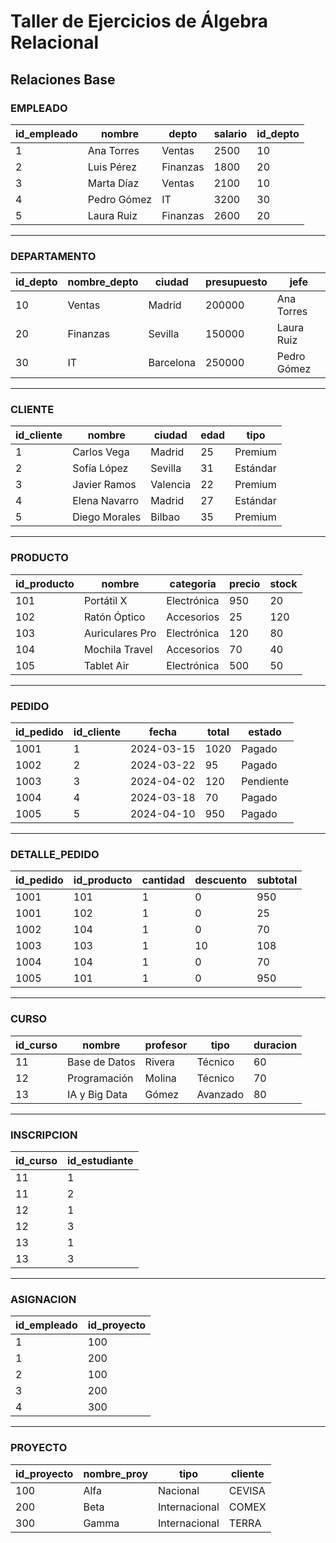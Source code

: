 # Taller de Ejercicios de Álgebra Relacional

## Relaciones Base

### EMPLEADO

| id_empleado | nombre     | depto   | salario | id_depto |
|--------------|------------|----------|----------|-----------|
| 1 | Ana Torres  | Ventas   | 2500 | 10 |
| 2 | Luis Pérez  | Finanzas | 1800 | 20 |
| 3 | Marta Díaz  | Ventas   | 2100 | 10 |
| 4 | Pedro Gómez | IT       | 3200 | 30 |
| 5 | Laura Ruiz  | Finanzas | 2600 | 20 |

---

### DEPARTAMENTO

| id_depto | nombre_depto | ciudad     | presupuesto | jefe |
|-----------|---------------|-------------|-------------|------|
| 10 | Ventas   | Madrid     | 200000 | Ana Torres |
| 20 | Finanzas | Sevilla    | 150000 | Laura Ruiz |
| 30 | IT       | Barcelona  | 250000 | Pedro Gómez |

---

### CLIENTE

| id_cliente | nombre       | ciudad     | edad | tipo |
|-------------|--------------|-------------|------|------|
| 1 | Carlos Vega   | Madrid     | 25 | Premium |
| 2 | Sofía López   | Sevilla    | 31 | Estándar |
| 3 | Javier Ramos  | Valencia   | 22 | Premium |
| 4 | Elena Navarro | Madrid     | 27 | Estándar |
| 5 | Diego Morales | Bilbao     | 35 | Premium |

---

### PRODUCTO

| id_producto | nombre       | categoria     | precio | stock |
|--------------|--------------|----------------|---------|--------|
| 101 | Portátil X      | Electrónica | 950 | 20 |
| 102 | Ratón Óptico    | Accesorios  | 25  | 120 |
| 103 | Auriculares Pro | Electrónica | 120 | 80 |
| 104 | Mochila Travel  | Accesorios  | 70  | 40 |
| 105 | Tablet Air      | Electrónica | 500 | 50 |

---

### PEDIDO

| id_pedido | id_cliente | fecha       | total | estado |
|------------|-------------|-------------|--------|---------|
| 1001 | 1 | 2024-03-15 | 1020 | Pagado |
| 1002 | 2 | 2024-03-22 | 95 | Pagado |
| 1003 | 3 | 2024-04-02 | 120 | Pendiente |
| 1004 | 4 | 2024-03-18 | 70 | Pagado |
| 1005 | 5 | 2024-04-10 | 950 | Pagado |

---

### DETALLE_PEDIDO

| id_pedido | id_producto | cantidad | descuento | subtotal |
|-------------|--------------|-----------|------------|------------|
| 1001 | 101 | 1 | 0 | 950 |
| 1001 | 102 | 1 | 0 | 25 |
| 1002 | 104 | 1 | 0 | 70 |
| 1003 | 103 | 1 | 10 | 108 |
| 1004 | 104 | 1 | 0 | 70 |
| 1005 | 101 | 1 | 0 | 950 |

---

### CURSO

| id_curso | nombre        | profesor | tipo          | duracion |
|-----------|----------------|-----------|----------------|-----------|
| 11 | Base de Datos  | Rivera | Técnico       | 60 |
| 12 | Programación   | Molina | Técnico       | 70 |
| 13 | IA y Big Data  | Gómez  | Avanzado      | 80 |

---

### INSCRIPCION

| id_curso | id_estudiante |
|-----------|----------------|
| 11 | 1 |
| 11 | 2 |
| 12 | 1 |
| 12 | 3 |
| 13 | 1 |
| 13 | 3 |

---

### ASIGNACION

| id_empleado | id_proyecto |
|--------------|--------------|
| 1 | 100 |
| 1 | 200 |
| 2 | 100 |
| 3 | 200 |
| 4 | 300 |

---

### PROYECTO

| id_proyecto | nombre_proy | tipo          | cliente |
|--------------|--------------|----------------|----------|
| 100 | Alfa     | Nacional      | CEVISA |
| 200 | Beta     | Internacional | COMEX |
| 300 | Gamma    | Internacional | TERRA |

